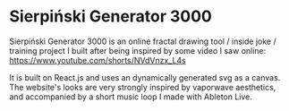 # Sierpiński Generator 3000

Sierpiński Generator 3000 is an online fractal drawing tool / inside joke / training project I built after being inspired by some video I saw online:
https://www.youtube.com/shorts/NVdVnzx_L4s

It is built on React.js and uses an dynamically generated svg as a canvas.
The website's looks are very strongly inspired by vaporwave aesthetics, and accompanied by a short music loop I made with Ableton Live.
